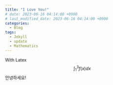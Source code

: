 ```yaml
---
title: "I Love You!"
# date: 2023-06-16 04:14:00 +0900
# last_modified_date: 2023-06-16 04:14:00 +0900
categories:
  - Blog
tags:
  - Jekyll
  - update
  - Mathematics
---
```


With Latex $$\int_{1}^{3} f\left(x\right) dx$$
안녕하세요!

